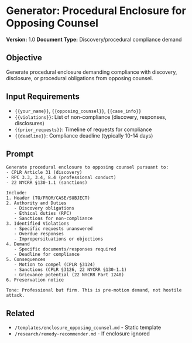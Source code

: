 # Generator: Procedural Enclosure for Opposing Counsel

**Version:** 1.0
**Document Type:** Discovery/procedural compliance demand

## Objective
Generate procedural enclosure demanding compliance with discovery, disclosure, or procedural obligations from opposing counsel.

## Input Requirements
- `{{your_name}}`, `{{opposing_counsel}}`, `{{case_info}}`
- `{{violations}}`: List of non-compliance (discovery, responses, disclosures)
- `{{prior_requests}}`: Timeline of requests for compliance
- `{{deadline}}`: Compliance deadline (typically 10-14 days)

## Prompt
```
Generate procedural enclosure to opposing counsel pursuant to:
- CPLR Article 31 (discovery)
- RPC 3.3, 3.4, 8.4 (professional conduct)
- 22 NYCRR §130-1.1 (sanctions)

Include:
1. Header (TO/FROM/CASE/SUBJECT)
2. Authority and Duties
   - Discovery obligations
   - Ethical duties (RPC)
   - Sanctions for non-compliance
3. Identified Violations
   - Specific requests unanswered
   - Overdue responses
   - Impropersituations or objections
4. Demand
   - Specific documents/responses required
   - Deadline for compliance
5. Consequences
   - Motion to compel (CPLR §3124)
   - Sanctions (CPLR §3126, 22 NYCRR §130-1.1)
   - Grievance potential (22 NYCRR Part 1240)
6. Preservation notice

Tone: Professional but firm. This is pre-motion demand, not hostile attack.
```

## Related
- `/templates/enclosure_opposing_counsel.md` - Static template
- `/research/remedy-recommender.md` - If enclosure ignored
